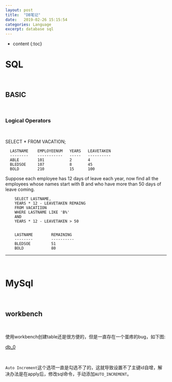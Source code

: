```yaml
---
layout: post
title:  "DB笔记"
date:   2019-02-26 15:15:54
categories: Language
excerpt: database sql
---
```


* content
{:toc}


# SQL

<br />

## BASIC

<br />

### Logical Operators

<br />

SELECT * FROM VACATION;


      LASTNAME    EMPLOYEENUM   YEARS   LEAVETAKEN
      --------    -----------   -----   ----------
      ABLE        101           2       4
      BLEDSOE     107           8       45
      BOLD        210           15      100
      
      
  Suppose each employee has 12 days of leave each year, now find all the employees whose names start with
  B and who have more than 50 days of leave coming.
  
        SELECT LASTNAME,
        YEARS * 12 - LEAVETAKEN REMAING
        FROM VACATIION
        WHERE LASTNAME LIKE 'B%'
        AND
        YEARS * 12 - LEAVETAKEN > 50
  
  
        LASTNAME        REMAINING
        --------        ----------
        BLEDSOE         51
        BOLD            80
  

---

<br />

# MySql

<br />

## workbench

<br />

使用workbench创建table还是很方便的，但是一直存在一个蛋疼的bug，如下图:

[db_0](https://raw.githubusercontent.com/saiyn/homepage/gh-pages/images/db_0.png)

<br />

`Auto Increment`这个选项一直是勾选不了的，这就导致设置不了主键id自增，解决办法是在apply后，修改sql命令，手动添加`AUTO_INCREMENT`。


















